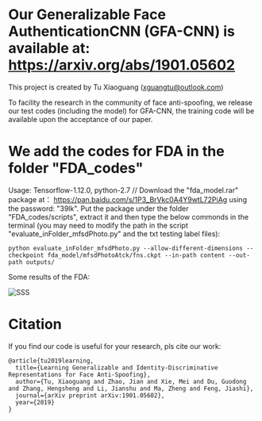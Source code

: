 # Our Generalizable Face AuthenticationCNN (GFA-CNN) is available at: https://arxiv.org/abs/1901.05602 
This project is created by Tu Xiaoguang (xguangtu@outlook.com) 

To facility the research in the community of face anti-spoofing, we release our test codes (including the model) for GFA-CNN, the training code will be available upon the acceptance of our paper.  

# We add the codes for FDA in the folder "FDA_codes"
Usage: Tensorflow-1.12.0, python-2.7 // Download the "fda_model.rar" package at： https://pan.baidu.com/s/1P3_BrVkc0A4Y9wtL72PiAg using the password: "39lk". Put the package under the folder "FDA_codes/scripts", extract it and then type the below commonds in the terminal (you may need to modify the path in the script "evaluate_inFolder_mfsdPhoto.py" and the txt testing label files): 
```
python evaluate_inFolder_mfsdPhoto.py --allow-different-dimensions --checkpoint fda_model/mfsdPhotoAtck/fns.ckpt --in-path content --out-path outputs/
```
Some results of the FDA:

![SSS](https://user-images.githubusercontent.com/8948023/55400706-2caa2100-5581-11e9-95cb-52364136410d.png)

# Citation
If you find our code is useful for your research, pls cite our work:

```
@article{tu2019learning,
  title={Learning Generalizable and Identity-Discriminative Representations for Face Anti-Spoofing},
  author={Tu, Xiaoguang and Zhao, Jian and Xie, Mei and Du, Guodong and Zhang, Hengsheng and Li, Jianshu and Ma, Zheng and Feng, Jiashi},
  journal={arXiv preprint arXiv:1901.05602},
  year={2019}
}
```

